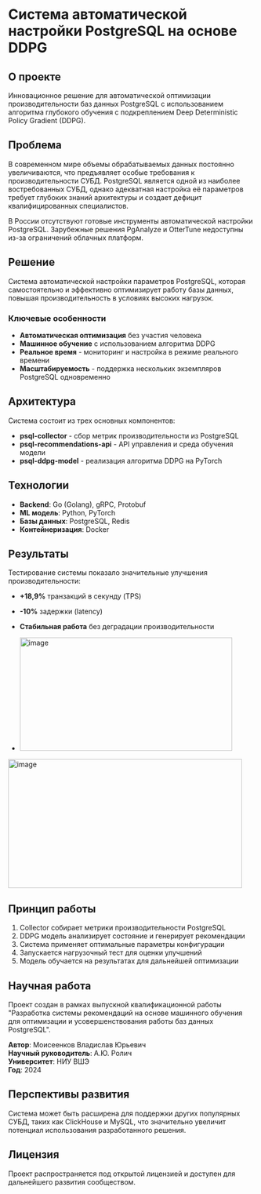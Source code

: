 # Система автоматической настройки PostgreSQL на основе DDPG

## О проекте

Инновационное решение для автоматической оптимизации производительности баз данных PostgreSQL с использованием алгоритма глубокого обучения с подкреплением Deep Deterministic Policy Gradient (DDPG).

## Проблема

В современном мире объемы обрабатываемых данных постоянно увеличиваются, что предъявляет особые требования к производительности СУБД. PostgreSQL является одной из наиболее востребованных СУБД, однако адекватная настройка её параметров требует глубоких знаний архитектуры и создает дефицит квалифицированных специалистов.

В России отсутствуют готовые инструменты автоматической настройки PostgreSQL. Зарубежные решения PgAnalyze и OtterTune недоступны из-за ограничений облачных платформ.

## Решение

Система автоматической настройки параметров PostgreSQL, которая самостоятельно и эффективно оптимизирует работу базы данных, повышая производительность в условиях высоких нагрузок.

### Ключевые особенности

- **Автоматическая оптимизация** без участия человека
- **Машинное обучение** с использованием алгоритма DDPG
- **Реальное время** - мониторинг и настройка в режиме реального времени
- **Масштабируемость** - поддержка нескольких экземпляров PostgreSQL одновременно

## Архитектура

Система состоит из трех основных компонентов:

- **psql-collector** - сбор метрик производительности из PostgreSQL
- **psql-recommendations-api** - API управления и среда обучения модели
- **psql-ddpg-model** - реализация алгоритма DDPG на PyTorch

## Технологии

- **Backend**: Go (Golang), gRPC, Protobuf
- **ML модель**: Python, PyTorch
- **Базы данных**: PostgreSQL, Redis
- **Контейнеризация**: Docker

## Результаты

Тестирование системы показало значительные улучшения производительности:

- **+18,9%** транзакций в секунду (TPS)
- **-10%** задержки (latency)
- **Стабильная работа** без деградации производительности

- <img width="433" height="231" alt="image" src="https://github.com/user-attachments/assets/b68d06b9-93b6-4625-b675-45e055f02c07" />

<img width="477" height="263" alt="image" src="https://github.com/user-attachments/assets/7fb8254c-affd-4626-a882-994dd6e21a30" />


## Принцип работы

1. Collector собирает метрики производительности PostgreSQL
2. DDPG модель анализирует состояние и генерирует рекомендации
3. Система применяет оптимальные параметры конфигурации
4. Запускается нагрузочный тест для оценки улучшений
5. Модель обучается на результатах для дальнейшей оптимизации

## Научная работа

Проект создан в рамках выпускной квалификационной работы "Разработка системы рекомендаций на основе машинного обучения для оптимизации и усовершенствования работы баз данных PostgreSQL".

**Автор**: Моисеенков Владислав Юрьевич  
**Научный руководитель**: А.Ю. Ролич  
**Университет**: НИУ ВШЭ  
**Год**: 2024

## Перспективы развития

Система может быть расширена для поддержки других популярных СУБД, таких как ClickHouse и MySQL, что значительно увеличит потенциал использования разработанного решения.

## Лицензия

Проект распространяется под открытой лицензией и доступен для дальнейшего развития сообществом.
